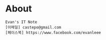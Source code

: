 # About

    Evan's IT Note
    [이메일] castepo@gmail.com
    [페이스북] https://www.facebook.com/evanleee
